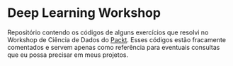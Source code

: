 # Deep Learning Workshop
Repositório contendo os códigos de alguns exercícios que resolvi no Workshop de Ciência de Dados do [Packt](https://courses.packtpub.com/). Esses códigos estão fracamente comentados e servem apenas como referência para eventuais consultas que eu possa precisar em meus projetos.
